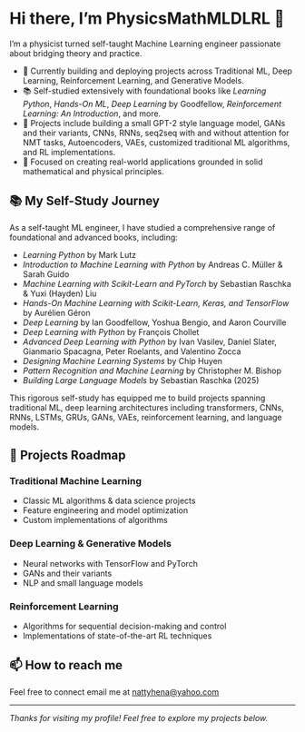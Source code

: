 # Hi there, I’m PhysicsMathMLDLRL 👋

I’m a physicist turned self-taught Machine Learning engineer passionate about bridging theory and practice.

- 🔭 Currently building and deploying projects across Traditional ML, Deep Learning, Reinforcement Learning, and Generative Models.
- 📚 Self-studied extensively with foundational books like *Learning Python*, *Hands-On ML*, *Deep Learning* by Goodfellow, *Reinforcement Learning: An Introduction*, and more.
- 🤖 Projects include building a small GPT-2 style language model, GANs and their variants, CNNs, RNNs, seq2seq with and without attention for NMT tasks, Autoencoders, VAEs, customized traditional ML algorithms, and RL implementations.
- 🎯 Focused on creating real-world applications grounded in solid mathematical and physical principles.

## 📚 My Self-Study Journey

As a self-taught ML engineer, I have studied a comprehensive range of foundational and advanced books, including:

- *Learning Python* by Mark Lutz  
- *Introduction to Machine Learning with Python* by Andreas C. Müller & Sarah Guido  
- *Machine Learning with Scikit-Learn and PyTorch* by Sebastian Raschka & Yuxi (Hayden) Liu  
- *Hands-On Machine Learning with Scikit-Learn, Keras, and TensorFlow* by Aurélien Géron  
- *Deep Learning* by Ian Goodfellow, Yoshua Bengio, and Aaron Courville  
- *Deep Learning with Python* by François Chollet  
- *Advanced Deep Learning with Python* by Ivan Vasilev, Daniel Slater, Gianmario Spacagna, Peter Roelants, and Valentino Zocca  
- *Designing Machine Learning Systems* by Chip Huyen  
- *Pattern Recognition and Machine Learning* by Christopher M. Bishop  
- *Building Large Language Models* by Sebastian Raschka (2025)  

This rigorous self-study has equipped me to build projects spanning traditional ML, deep learning architectures including transformers, CNNs, RNNs, LSTMs, GRUs, GANs, VAEs, reinforcement learning, and language models.

## 🚀 Projects Roadmap

### Traditional Machine Learning
- Classic ML algorithms & data science projects
- Feature engineering and model optimization
- Custom implementations of algorithms

### Deep Learning & Generative Models
- Neural networks with TensorFlow and PyTorch
- GANs and their variants
- NLP and small language models

### Reinforcement Learning
- Algorithms for sequential decision-making and control
- Implementations of state-of-the-art RL techniques

## 📫 How to reach me
Feel free to connect email me at nattyhena@yahoo.com 

---

*Thanks for visiting my profile! Feel free to explore my projects below.*


